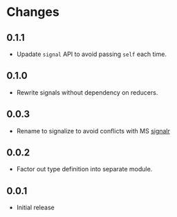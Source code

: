 # Changes

## 0.1.1

  - Upadate `signal` API to avoid passing `self` each
    time.

## 0.1.0

  - Rewrite signals without dependency on reducers.

## 0.0.3

  - Rename to signalize to avoid conflicts with MS
    [signalr](https://github.com/SignalR/SignalR)

## 0.0.2

  - Factor out type definition into separate module.

## 0.0.1

  - Initial release
